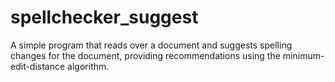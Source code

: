 # spellchecker_suggest
A simple program that reads over a document and suggests spelling changes for the document, providing recommendations using the minimum-edit-distance algorithm.
